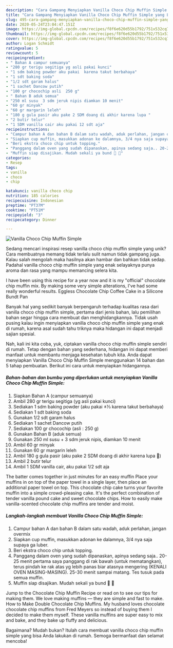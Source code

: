 ```yaml
---
description: "Cara Gampang Menyiapkan Vanilla Choco Chip Muffin Simple yang Lezat"
title: "Cara Gampang Menyiapkan Vanilla Choco Chip Muffin Simple yang Lezat"
slug: 495-cara-gampang-menyiapkan-vanilla-choco-chip-muffin-simple-yang-lezat
date: 2020-05-24T23:04:47.151Z
image: https://img-global.cpcdn.com/recipes/f8f6e620d55b1792/751x532cq70/vanilla-choco-chip-muffin-simple-foto-resep-utama.jpg
thumbnail: https://img-global.cpcdn.com/recipes/f8f6e620d55b1792/751x532cq70/vanilla-choco-chip-muffin-simple-foto-resep-utama.jpg
cover: https://img-global.cpcdn.com/recipes/f8f6e620d55b1792/751x532cq70/vanilla-choco-chip-muffin-simple-foto-resep-utama.jpg
author: Logan Schmidt
ratingvalue: 5
reviewcount: 5
recipeingredient:
- " Bahan A campur semuanya"
- "280 gr terigu segitiga yg asli pakai kunci"
- "1 sdm baking powder aku pakai  karena takut berbahaya"
- "1 sdt baking soda"
- "1/2 sdt garam halus"
- "1 sachet Dancow putih"
- "100 gr chocochip asli  250 g"
- " Bahan B aduk semua"
- "250 ml susu  3 sdm jeruk nipis diamkan 10 menit"
- "60 gr minyak"
- "60 gr margarin leleh"
- "180 g gula pasir aku pake 2 SDM doang di akhir karena lupa "
- "2 butir telur"
- "1 SDM vanilla cair aku pakai 12 sdt aja"
recipeinstructions:
- "Campur bahan A dan bahan B dalam satu wadah, aduk perlahan, jangan overmix"
- "Siapkan cup muffin, masukkan adonan ke dalamnya, 3/4 nya saja supaya ga luber."
- "Beri ekstra choco chip untuk topping."
- "Panggang dalam oven yang sudah dipanaskan, apinya sedang saja.. 20-25 menit pertama saya panggang di rak bawah (untuk mematangkan), terus pindah ke rak atas yg lebih panas biar atasnya mengering (KENALI OVEN MASING-MASING). 25-30 menit sampai matang. Tes tusuk pada semua muffin."
- "Muffin siap disajikan. Mudah sekali ya bund 🤭 🤭"
categories:
- Resep
tags:
- vanilla
- choco
- chip

katakunci: vanilla choco chip 
nutrition: 185 calories
recipecuisine: Indonesian
preptime: "PT37M"
cooktime: "PT51M"
recipeyield: "3"
recipecategory: Dinner

---
```



![Vanilla Choco Chip Muffin Simple](https://img-global.cpcdn.com/recipes/f8f6e620d55b1792/751x532cq70/vanilla-choco-chip-muffin-simple-foto-resep-utama.jpg)

Sedang mencari inspirasi resep vanilla choco chip muffin simple yang unik? Cara membuatnya memang tidak terlalu sulit namun tidak gampang juga. Kalau salah mengolah maka hasilnya akan hambar dan bahkan tidak sedap. Padahal vanilla choco chip muffin simple yang enak selayaknya punya aroma dan rasa yang mampu memancing selera kita.

I have been using this recipe for a year now and it is my &#34;official&#34; chocolate chip muffin mix. By making some very simple alterations, I&#39;ve had some really wonderful results. Eggless Chocolate Chip Coffee Cake in a Silicone Bundt Pan

Banyak hal yang sedikit banyak berpengaruh terhadap kualitas rasa dari vanilla choco chip muffin simple, pertama dari jenis bahan, lalu pemilihan bahan segar hingga cara membuat dan menghidangkannya. Tidak usah pusing kalau ingin menyiapkan vanilla choco chip muffin simple yang enak di rumah, karena asal sudah tahu triknya maka hidangan ini dapat menjadi sajian spesial.


Nah, kali ini kita coba, yuk, ciptakan vanilla choco chip muffin simple sendiri di rumah. Tetap dengan bahan yang sederhana, hidangan ini dapat memberi manfaat untuk membantu menjaga kesehatan tubuh kita. Anda dapat menyiapkan Vanilla Choco Chip Muffin Simple menggunakan 14 bahan dan 5 tahap pembuatan. Berikut ini cara untuk menyiapkan hidangannya.

<!--inarticleads1-->

##### Bahan-bahan dan bumbu yang diperlukan untuk menyiapkan Vanilla Choco Chip Muffin Simple:

1. Siapkan  Bahan A (campur semuanya)
1. Ambil 280 gr terigu segitiga (yg asli pakai kunci)
1. Sediakan 1 sdm baking powder (aku pakai ±⅓ karena takut berbahaya)
1. Sediakan 1 sdt baking soda
1. Gunakan 1/2 sdt garam halus
1. Sediakan 1 sachet Dancow putih
1. Sediakan 100 gr chocochip (asli : 250 g)
1. Gunakan  Bahan B (aduk semua)
1. Gunakan 250 ml susu + 3 sdm jeruk nipis, diamkan 10 menit
1. Ambil 60 gr minyak
1. Gunakan 60 gr margarin leleh
1. Ambil 180 g gula pasir (aku pake 2 SDM doang di akhir karena lupa 🙈)
1. Ambil 2 butir telur
1. Ambil 1 SDM vanilla cair, aku pakai 1/2 sdt aja


The batter comes together in just minutes for an easy muffin Place your muffins in on top of the paper towel in a single layer, then place an additional paper towel on top. This chocolate chip cake turns your favorite muffin into a simple crowd-pleasing cake. It&#39;s the perfect combination of tender vanilla pound cake and sweet chocolate chips. How to easily make vanilla-scented chocolate chip muffins are tender and moist. 

<!--inarticleads2-->

##### Langkah-langkah membuat Vanilla Choco Chip Muffin Simple:

1. Campur bahan A dan bahan B dalam satu wadah, aduk perlahan, jangan overmix
1. Siapkan cup muffin, masukkan adonan ke dalamnya, 3/4 nya saja supaya ga luber.
1. Beri ekstra choco chip untuk topping.
1. Panggang dalam oven yang sudah dipanaskan, apinya sedang saja.. 20-25 menit pertama saya panggang di rak bawah (untuk mematangkan), terus pindah ke rak atas yg lebih panas biar atasnya mengering (KENALI OVEN MASING-MASING). 25-30 menit sampai matang. Tes tusuk pada semua muffin.
1. Muffin siap disajikan. Mudah sekali ya bund 🤭 🤭


Jump to the Chocolate Chip Muffin Recipe or read on to see our tips for making them. We love making muffins — they are simple and fast to make. How to Make Double Chocolate Chip Muffins. My husband loves chocolate chocolate chip muffins from Fred Meyers so instead of buying them I decided to make them myself. These vanilla muffins are super easy to mix and bake, and they bake up fluffy and delicious. 

Bagaimana? Mudah bukan? Itulah cara membuat vanilla choco chip muffin simple yang bisa Anda lakukan di rumah. Semoga bermanfaat dan selamat mencoba!
